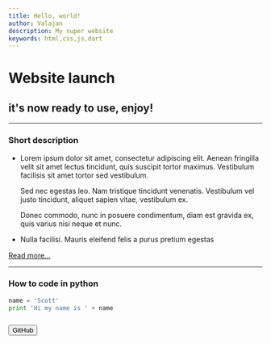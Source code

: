 ```yaml
---
title: Hello, world!
author: Valajan
description: My super website
keywords: html,css,js,dart
---
```


# Website launch

## it's now ready to use, enjoy!

------

### Short description

- Lorem ipsum dolor sit amet, consectetur adipiscing elit. Aenean fringilla velit sit amet lectus tincidunt, quis suscipit tortor maximus. Vestibulum facilisis sit amet tortor sed vestibulum.

  Sed nec egestas leo. Nam tristique tincidunt venenatis. Vestibulum vel justo tincidunt, aliquet sapien vitae, vestibulum ex.

  Donec commodo, nunc in posuere condimentum, diam est gravida ex, quis varius nisi neque et nunc.

- Nulla facilisi. Mauris eleifend felis a purus pretium egestas

<div style="margin-top: 15px;">
    <a href="/lenox" class="button is-light is-link">Read more...</a>
</div>

---

### How to code in python

```python
name = 'Scott'
print 'Hi my name is ' + name
```

<div style="margin-top: 25px;">
    <button class="button is-light is-link" onclick="window.open('https://github.com/valajan/lenox', '_blank')">
        <span class="icon">
            <i class="fab fa-github"></i>
        </span>
        <span>GitHub</span>
    </button>
</div>
